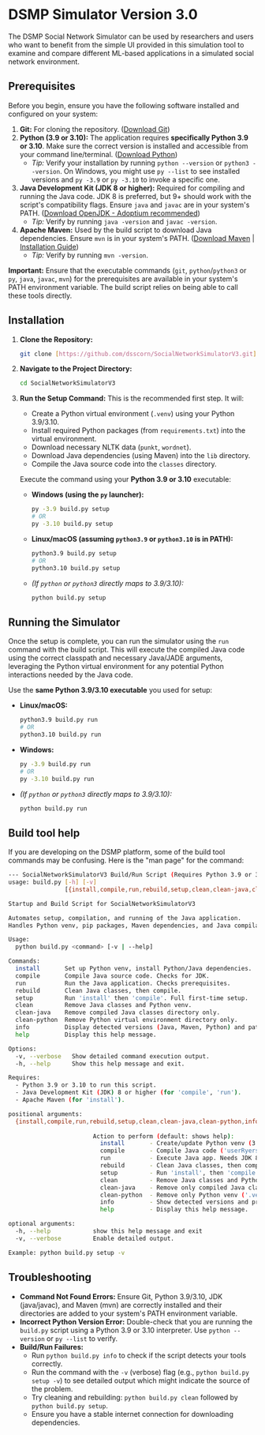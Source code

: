 # DSMP Simulator Version 3.0

The DSMP Social Network Simulator can be used by researchers and users who want to benefit from the simple UI provided in this simulation tool to examine and compare different ML-based applications in a simulated social network environment. 

## Prerequisites

Before you begin, ensure you have the following software installed and configured on your system:

1.  **Git:** For cloning the repository. ([Download Git](https://git-scm.com/downloads))
2.  **Python (3.9 or 3.10):** The application requires **specifically Python 3.9 or 3.10**. Make sure the correct version is installed and accessible from your command line/terminal. ([Download Python](https://www.python.org/downloads/))
    * *Tip:* Verify your installation by running `python --version` or `python3 --version`. On Windows, you might use `py --list` to see installed versions and `py -3.9` or `py -3.10` to invoke a specific one.
3.  **Java Development Kit (JDK 8 or higher):** Required for compiling and running the Java code. JDK 8 is preferred, but 9+ should work with the script's compatibility flags. Ensure `java` and `javac` are in your system's PATH. ([Download OpenJDK - Adoptium recommended](https://adoptium.net/))
    * *Tip:* Verify by running `java -version` and `javac -version`.
4.  **Apache Maven:** Used by the build script to download Java dependencies. Ensure `mvn` is in your system's PATH. ([Download Maven](https://maven.apache.org/download.cgi) | [Installation Guide](https://maven.apache.org/install.html))
    * *Tip:* Verify by running `mvn -version`.

**Important:** Ensure that the executable commands (`git`, `python`/`python3` or `py`, `java`, `javac`, `mvn`) for the prerequisites are available in your system's PATH environment variable. The build script relies on being able to call these tools directly.
## Installation 

1.  **Clone the Repository:**
    ```bash
    git clone [https://github.com/dsscorn/SocialNetworkSimulatorV3.git](https://github.com/dsscorn/SocialNetworkSimulatorV3.git)
    ```

2.  **Navigate to the Project Directory:**
    ```bash
    cd SocialNetworkSimulatorV3
    ```

3.  **Run the Setup Command:**
    This is the recommended first step. It will:
    * Create a Python virtual environment (`.venv`) using your Python 3.9/3.10.
    * Install required Python packages (from `requirements.txt`) into the virtual environment.
    * Download necessary NLTK data (`punkt`, `wordnet`).
    * Download Java dependencies (using Maven) into the `lib` directory.
    * Compile the Java source code into the `classes` directory.

    Execute the command using your **Python 3.9 or 3.10** executable:

    * **Windows (using the `py` launcher):**
        ```bash
        py -3.9 build.py setup
        # OR
        py -3.10 build.py setup
        ```
    * **Linux/macOS (assuming `python3.9` or `python3.10` is in PATH):**
        ```bash
        python3.9 build.py setup
        # OR
        python3.10 build.py setup
        ```
    * *(If `python` or `python3` directly maps to 3.9/3.10):*
        ```bash
        python build.py setup
        ```

## Running the Simulator

Once the setup is complete, you can run the simulator using the `run` command with the build script. This will execute the compiled Java code using the correct classpath and necessary Java/JADE arguments, leveraging the Python virtual environment for any potential Python interactions needed by the Java code.

Use the **same Python 3.9/3.10 executable** you used for setup:

* **Linux/macOS:**
    ```bash
    python3.9 build.py run
    # OR
    python3.10 build.py run
    ```
* **Windows:**
    ```bash
    py -3.9 build.py run
    # OR
    py -3.10 build.py run
    ```
* *(If `python` or `python3` directly maps to 3.9/3.10):*
    ```bash
    python build.py run
    ```
## Build tool help

If you are developing on the DSMP platform, some of the build tool commands may be confusing. Here is the "man page" for the command:

```bash
--- SocialNetworkSimulatorV3 Build/Run Script (Requires Python 3.9 or 3.10) ---
usage: build.py [-h] [-v]
                [{install,compile,run,rebuild,setup,clean,clean-java,clean-python,info,help}]

Startup and Build Script for SocialNetworkSimulatorV3

Automates setup, compilation, and running of the Java application.
Handles Python venv, pip packages, Maven dependencies, and Java compilation.

Usage:
  python build.py <command> [-v | --help]

Commands:
  install       Set up Python venv, install Python/Java dependencies.
  compile       Compile Java source code. Checks for JDK.
  run           Run the Java application. Checks prerequisites.
  rebuild       Clean Java classes, then compile.
  setup         Run 'install' then 'compile'. Full first-time setup.
  clean         Remove Java classes and Python venv.
  clean-java    Remove compiled Java classes directory only.
  clean-python  Remove Python virtual environment directory only.
  info          Display detected versions (Java, Maven, Python) and paths.
  help          Display this help message.

Options:
  -v, --verbose   Show detailed command execution output.
  -h, --help      Show this help message and exit.

Requires:
  - Python 3.9 or 3.10 to run this script.
  - Java Development Kit (JDK) 8 or higher (for 'compile', 'run').
  - Apache Maven (for 'install').

positional arguments:
  {install,compile,run,rebuild,setup,clean,clean-java,clean-python,info,help}
                        
                        Action to perform (default: shows help):
                          install       - Create/update Python venv (3.9 or 3.10), install pip/Maven deps.
                          compile       - Compile Java code ('userRyersonU' -> 'classes'). Needs JDK 8+.
                          run           - Execute Java app. Needs JDK 8+, classes, venv.
                          rebuild       - Clean Java classes, then compile.
                          setup         - Run 'install', then 'compile'. For initial setup.
                          clean         - Remove Java classes and Python venv.
                          clean-java    - Remove only compiled Java classes ('classes').
                          clean-python  - Remove only Python venv ('.venv').
                          info          - Show detected versions and project paths.
                          help          - Display this help message.

optional arguments:
  -h, --help            show this help message and exit
  -v, --verbose         Enable detailed output.

Example: python build.py setup -v
```

## Troubleshooting

* **Command Not Found Errors:** Ensure Git, Python 3.9/3.10, JDK (java/javac), and Maven (mvn) are correctly installed and their directories are added to your system's PATH environment variable.
* **Incorrect Python Version Error:** Double-check that you are running the `build.py` script using a Python 3.9 or 3.10 interpreter. Use `python --version` or `py --list` to verify.
* **Build/Run Failures:**
    * Run `python build.py info` to check if the script detects your tools correctly.
    * Run the command with the `-v` (verbose) flag (e.g., `python build.py setup -v`) to see detailed output which might indicate the source of the problem.
    * Try cleaning and rebuilding: `python build.py clean` followed by `python build.py setup`.
    * Ensure you have a stable internet connection for downloading dependencies.
